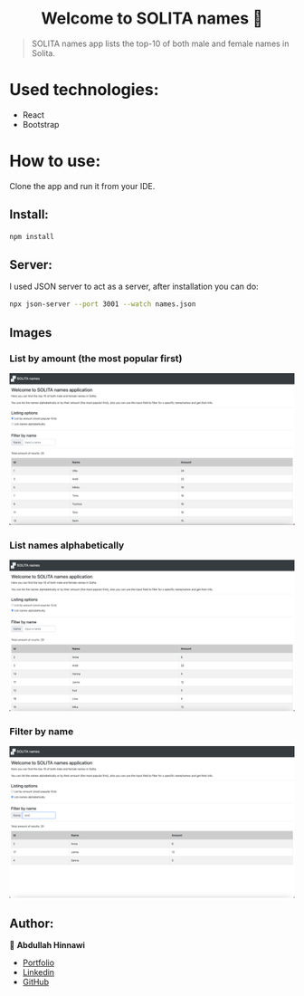 <h1 align="center">Welcome to SOLITA names 👋</h1>

> SOLITA names app lists the top-10 of both male and female names in Solita.

# Used technologies:
- React
- Bootstrap

# How to use:

Clone the app and run it from your IDE. <br />
 
## Install:

```sh
npm install
```

## Server:

I used JSON server to act as a server, after installation you can do:

```sh
npx json-server --port 3001 --watch names.json
```

## Images
### List by amount (the most popular first) 
![listByAmount](src/assets/listByAmount.png)

### List names alphabetically
![listByAmount](src/assets/listByName.png)

### Filter by name 
![listByAmount](src/assets/filterByName.png)

## Author:

👤 **Abdullah Hinnawi**
- [Portfolio](https://abdullahhinnawi.com/)
- [Linkedin](https://www.linkedin.com/in/abdullah-hinnawi-426465198/)
- [GitHub](https://github.com/abdullahHinnawi)

